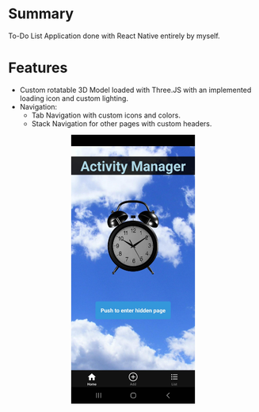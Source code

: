 # Summary
To-Do List Application done with React Native entirely by myself.

# Features
- Custom rotatable 3D Model loaded with Three.JS with an implemented loading icon and custom lighting.
- Navigation:
    - Tab Navigation with custom icons and colors.
    - Stack Navigation for other pages with custom headers.

<p align="center">
<img src="screenshot.jpg" width="250">
</p>